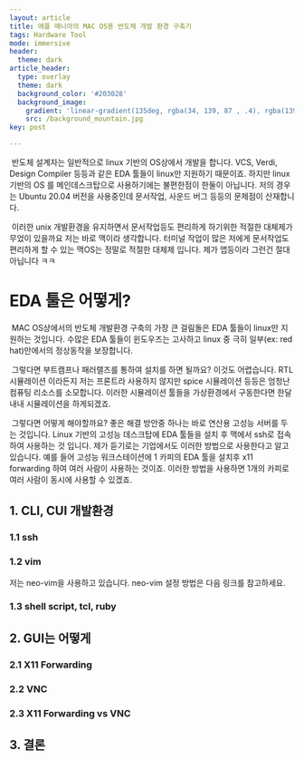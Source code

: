 ```yaml
---
layout: article
title: 애플 매니아의 MAC OS용 반도체 개발 환경 구축기
tags: Hardware Tool
mode: immersive
header:
  theme: dark
article_header:
  type: overlay
  theme: dark
  background_color: '#203028'
  background_image:
    gradient: 'linear-gradient(135deg, rgba(34, 139, 87 , .4), rgba(139, 34, 139, .4))'
    src: /background_mountain.jpg
key: post

---
```




<!--more-->

​	반도체 설계자는 일반적으로 linux 기반의 OS상에서 개발을 합니다. VCS, Verdi, Design Compiler 등등과 같은 EDA  툴들이 linux만 지원하기 때문이죠. 하지만 linux 기반의 OS 를 메인데스크탑으로 사용하기에는 불편한점이 한둘이 아닙니다. 저의 경우는 Ubuntu 20.04 버전을 사용중인데 문서작업, 사운드 버그 등등의 문제점이 산재합니다. 

​	이러한 unix 개발환경을 유지하면서 문서작업등도 편리하게 하기위한 적절한 대체제가 무었이 있을까요 저는 바로 맥이라 생각합니다. 터미널 작업이 많은 저에게 문서작업도 편리하게 할 수 있는 맥OS는 정말로 적절한 대체제 입니다. 제가 앱등이라 그런건 절대 아닙니다 ㅋㅋ

# EDA 툴은 어떻게?

​	MAC OS상에서의 반도체 개발환경 구축의 가장 큰 걸림돌은 EDA 툴들이 linux만 지원하는 것입니다. 수많은 EDA 툴들이 윈도우즈는 고사하고 linux 중 극히 일부(ex: red hat)만에서의 정상동작을 보장합니다.

​	그렇다면 부트캠프나 패러랠즈를 통하여 설치를 하면 될까요? 이것도 어렵습니다. RTL 시뮬레이션 이라든지 저는 프론트라 사용하지 않지만 spice 시뮬레이션 등등은 엄청난 컴퓨팅 리소스를 소모합니다. 이러한 시뮬레이션 툴들을 가상환경에서 구동한다면 한달 내내 시뮬레이션을 하게되겠죠.

​	그렇다면 어떻게 해야할까요? 좋은 해결 방안중 하나는 바로 연산용 고성능 서버를 두는 것입니다. Linux 기반의 고성능 데스크탑에 EDA 툴들을 설치 후 맥에서 ssh로 접속하여 사용하는 것 입니다. 제가 듣기로는 기업에서도 이러한 방법으로 사용한다고 알고 있습니다. 예를 들어 고성능 워크스테이션에 1 카피의 EDA 툴을 설치후 x11 forwarding 하여 여러 사람이 사용하는 것이죠. 이러한 방법을 사용하면 1개의 카피로 여러 사람이 동시에 사용할 수 있겠죠.

## 1. CLI, CUI 개발환경

### 1.1 ssh







### 1.2 vim



저는 neo-vim을 사용하고 있습니다. neo-vim 설정 방법은 다음 링크를 참고하세요.



### 1.3 shell script, tcl, ruby







## 2. GUI는 어떻게

### 2.1 X11 Forwarding







### 2.2 VNC







### 2.3 X11 Forwarding vs VNC







## 3. 결론

